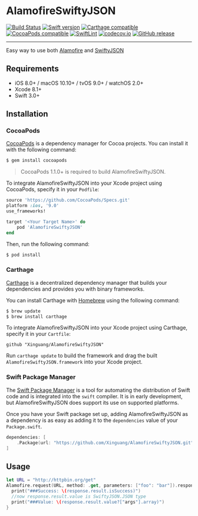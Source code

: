 # AlamofireSwiftyJSON

[![Build Status](https://travis-ci.org/Xinguang/AlamofireSwiftyJSON.svg)](https://travis-ci.org/Xinguang/AlamofireSwiftyJSON)
[![Swift version](https://img.shields.io/badge/swift-3.0-orange.svg)](https://developer.apple.com/swift/)
[![Carthage compatible](https://img.shields.io/badge/Carthage-compatible-4BC51D.svg?style=flat)](https://github.com/Carthage/Carthage)
[![CocoaPods compatible](https://img.shields.io/badge/CocoaPods-compatible-4BC51D.svg?style=flat)](https://cocoapods.org/pods/AlamofireSwiftyJSON)
[![SwiftLint](https://img.shields.io/badge/SwiftLint-passing-brightgreen.svg)](https://github.com/realm/SwiftLint)
[![codecov.io](https://codecov.io/gh/xinguang/AlamofireSwiftyJSON/branch/master/graph/badge.svg)](https://codecov.io/gh/xinguang/AlamofireSwiftyJSON?branch=master)
[![GitHub release](https://img.shields.io/github/release/xinguang/AlamofireSwiftyJSON.svg)](https://github.com/xinguang/AlamofireSwiftyJSON/releases)

---
Easy way to use both [Alamofire](https://github.com/Alamofire/Alamofire) and [SwiftyJSON](https://github.com/SwiftyJSON/SwiftyJSON)

## Requirements

- iOS 8.0+ / macOS 10.10+ / tvOS 9.0+ / watchOS 2.0+
- Xcode 8.1+
- Swift 3.0+

## Installation

### CocoaPods

[CocoaPods](http://cocoapods.org) is a dependency manager for Cocoa projects. You can install it with the following command:

```bash
$ gem install cocoapods
```

> CocoaPods 1.1.0+ is required to build AlamofireSwiftyJSON.

To integrate AlamofireSwiftyJSON into your Xcode project using CocoaPods, specify it in your `Podfile`:

```ruby
source 'https://github.com/CocoaPods/Specs.git'
platform :ios, '9.0'
use_frameworks!

target '<Your Target Name>' do
    pod 'AlamofireSwiftyJSON'
end
```

Then, run the following command:

```bash
$ pod install
```

### Carthage

[Carthage](https://github.com/Carthage/Carthage) is a decentralized dependency manager that builds your dependencies and provides you with binary frameworks.

You can install Carthage with [Homebrew](http://brew.sh/) using the following command:

```bash
$ brew update
$ brew install carthage
```

To integrate AlamofireSwiftyJSON into your Xcode project using Carthage, specify it in your `Cartfile`:

```ogdl
github "Xinguang/AlamofireSwiftyJSON"
```

Run `carthage update` to build the framework and drag the built `AlamofireSwiftyJSON.framework` into your Xcode project.

### Swift Package Manager

The [Swift Package Manager](https://swift.org/package-manager/) is a tool for automating the distribution of Swift code and is integrated into the `swift` compiler. It is in early development, but AlamofireSwiftyJSON does support its use on supported platforms.

Once you have your Swift package set up, adding AlamofireSwiftyJSON as a dependency is as easy as adding it to the `dependencies` value of your `Package.swift`.

```swift
dependencies: [
    .Package(url: "https://github.com/Xinguang/AlamofireSwiftyJSON.git", majorVersion: 1)
]
```


## Usage

```swift
let URL = "http://httpbin.org/get"
Alamofire.request(URL, method: .get, parameters: ["foo": "bar"]).responseSwiftyJSON { response in
  print("###Success: \(response.result.isSuccess)")
  //now response.result.value is SwiftyJSON.JSON type
  print("###Value: \(response.result.value?["args"].array)")
}

```
